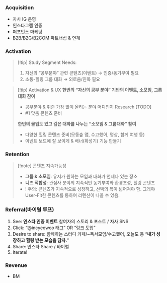 ### **Acquisition**
- 자사 IG 운영
- 인스타그램 인증
- 퍼포먼스 마케팅
- B2B/B2G/B2COM 파트너십 & 연계

### **Activation**
> [!tip] Study Segment Needs:
> 1. 자신의 “공부분야” 관련 콘텐츠(이벤트) → 인증/동기부여 필요
> 2. 소통-힐링 그룹 대화 → 외로움/친목 필요 

> [!tip] Activation & UX
> **한번의 “자신의 공부 분야” 기반의 이벤트, 소모임, 그룹대화 참여**
> - 공부분야 & 취준 가장 많이 올리는 분야 어디인지 Research [TODO]
> - #1 맞춤 콘텐츠 준비
> 
> **한번의 몰입도 있고 깊은 대화를 나누는 “소모임 & 그룹대화” 참여**
> - 다양한 힐링 콘텐츠 준비(모동숲 맵, 수고했어, 명상, 함께 여행 등)
> - 이벤트 보드에 잘 보이게 & 배너(확성기) 기능 만들기

### **Retention**
> [!note] 콘텐츠 지속가능성 
> - **그룹 & 소모임**: 유저가 원하는 모임과 대화가 언제나 있는 장소
> - **니즈 적합성**: 관심사 분야의 지속적인 동기부여와 환경조성, 힐링 콘텐츠
> - ! 주의: 콘텐츠가 지속적으로 성장하고, 선택의 폭이 넓어져야 함. 그래야 User-Fit한 콘텐츠를 통하여 리텐션이 나올 수 있음.

### **Referral(바이럴 루프)**
1. See: **인스타 인증 이벤트** 참여자의 스토리 & 포스트 / 자사 SNS
2. Click: “@incyeowoo 태그” OR “링크 도입”
3. Desire to share: 함께하는 스터디 카페/~독서모임/수고했어, 오늘도 등 “**내가 성장하고 힐링 받는 모습을 담자.**”
4. Share: 인스타 Share / 바이럴 
5. Iterate!
### **Revenue**
- BM